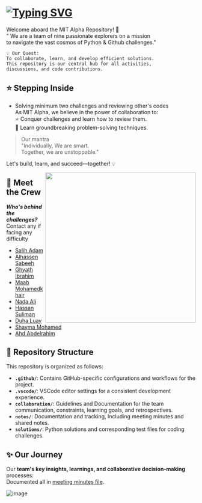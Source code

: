 
# [![Typing SVG](https://readme-typing-svg.demolab.com?font=times+new+roman&weight=1000&size=60&duration=2500&pause=1000&color=3975D7&background=FFFFFF00&vCenter=true&width=350&height=70&lines=MIT+ALPHA+)](https://git.io/typing-svg)

Welcome aboard the MIT Alpha Repository! 🌌  
 " We are a team of nine passionate explorers on a mission  
  to navigate the vast cosmos of Python & Github challenges."

``` text
💡 Our Quest:
To collaborate, learn, and develop efficient solutions.
This repository is our central hub for all activities,
discussions, and code contributions.
```
<!-- markdownlint-disable MD031 MD033 MD004 MD009 MD013 MD045 -->

## ⭐ Stepping Inside

* Solving minimum two challenges and reviewing other's codes  
  As MIT Alpha, we believe in the power of collaboration to:  
  ⭐ Conquer challenges and learn how to review them.  
  📝 Learn groundbreaking problem-solving techniques.

> Our mantra  
> "Individually, We are smart.  
> Together, we are unstoppable."

Let's build, learn, and succeed—together! 💡
<!-- markdownlint-disable MD033 MD031 -->
<img align="right" width="400" height="auto" src="https://media0.giphy.com/media/v1.Y2lkPTc5MGI3NjExNGtmbW5iOGEzeWIxY2l5cTY0c2ZsZXYwc3h2NjNua2MwMTVzeGRxNCZlcD12MV9pbnRlcm5hbF9naWZfYnlfaWQmY3Q9cw/8ekmDODACSSXxWuBRz/giphy.webp">

## 🎉 Meet the Crew

**_Who's behind the challenges?_**  
Contact any if facing any difficulty

+ [Salih Adam](https://github.com/Adamx090)
+ [Alhassen Sabeeh](https://github.com/AlhassenSabeeh)  
+ [Ghyath Ibrahim](https://github.com/GhyathSAhmed)  
+ [Maab Mohamedkhair](https://github.com/Maab232001)
+ [Nada Ali](https://github.com/Nadaali1232)  
+ [Hassan Suliman](https://github.com/hassanql)
+ [Duha Luay](https://github.com/duhaluay)  
+ [Shayma Mohamed](https://github.com/Shaymamohd)  
+ [Ahd Abdelrahim](https://github.com/ahdbasan)

## 📂 Repository Structure

This repository is organized as follows:

+ **`.github/`**: Contains GitHub-specific configurations and workflows for the project.
+ **`.vscode/`**: VSCode editor settings for a consistent development experience.
+ **`collaboration/`**: Guidelines and Documentation for the team
    communication, constraints, learning goals, and retrospectives.
+ **`notes/`**: Documentation and tracking, Including meeting
    minutes and shared notes.
+ **`solutions/`**: Python solutions and corresponding test files for coding challenges.

## ✨ Our Journey 

Our **team's key insights, learnings, and collaborative decision-making** processes:  
Documented all in [meeting minutes file](https://github.com/MIT-Emerging-Talent/ET6-foundations-group-28/tree/main/notes).

<!-- markdownlint-disable MD012 -->

![image](https://media1.giphy.com/media/v1.Y2lkPTc5MGI3NjExNzd0czNuaWZ6dndzeDduZW9nYmU0dHR4OHR1bXFiM210dTRmYWVxMCZlcD12MV9pbnRlcm5hbF9naWZfYnlfaWQmY3Q9Zw/KNUhETKTx63XgYHBt1/giphy.webp)
